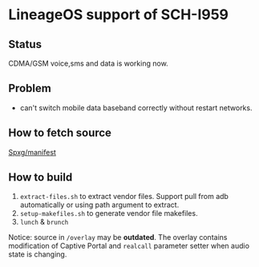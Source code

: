 # LineageOS support of SCH-I959

## Status

CDMA/GSM voice,sms and data is working now.

## Problem

* can't switch mobile data baseband correctly without restart networks.

## How to fetch source

[Spxg/manifest](https://github.com/Spxg/manifest)

## How to build

1. `extract-files.sh` to extract vendor files. Support pull from adb automatically or using path argument to extract.
2. `setup-makefiles.sh` to generate vendor file makefiles.
3. `lunch` & `brunch`

Notice: source in `/overlay` may be **outdated**. The overlay contains modification of Captive Portal and `realcall` parameter setter when audio state is changing.